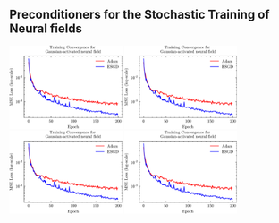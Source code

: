 ## Preconditioners for the Stochastic Training of Neural fields ##

<img src="misc/gaussian_convergence.png" width="40%"> <img src="misc/gaussian_convergence.png" width="40%"> 
<img src="misc/gaussian_convergence.png" width="40%"> <img src="misc/gaussian_convergence.png" width="40%"> 